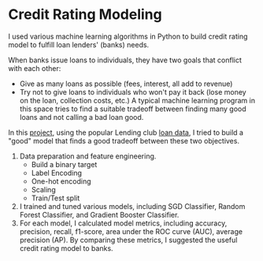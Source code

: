 # Credit Rating Modeling 
I used various machine learning algorithms in Python to build credit rating model to fulfill loan lenders' (banks) needs. 

When banks issue loans to individuals, they have two goals that conflict with each other:
- Give as many loans as possible (fees, interest, all add to revenue)
- Try not to give loans to individuals who won't pay it back (lose money on the loan, collection costs, etc.)
A typical machine learning program in this space tries to find a suitable tradeoff between finding many good loans and not calling a bad loan good.

In this [project](code.ipynb), using the popular Lending club [loan data](loan_data_small.csv), I tried to build a "good" model that finds a good tradeoff between these two objectives. 

1. Data preparation and feature engineering.
   - Build a binary target
   - Label Encoding
   - One-hot encoding
   - Scaling
   - Train/Test split
2. I trained and tuned various models, including SGD Classifier, Random Forest Classifier, and Gradient Booster Classifier. 
3. For each model, I calculated model metrics, including accuracy, precision, recall, f1-score, area under the ROC curve (AUC), average precision (AP). By comparing these metrics, I suggested the useful credit rating model to banks. 
